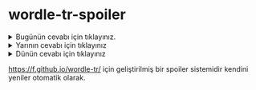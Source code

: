 # wordle-tr-spoiler

<details>
  <summary>Bugünün cevabı için tıklayınız.</summary>
  <br>
    <b> sonuç </b>
</details>

<details>
  <summary>Yarının cevabı için tıklayınız</summary>
  <br>
   <b> dünür </b>
</details>

<details>
  <summary>Dünün cevabı için tıklayınız </summary>
  <br>
  <b> ibdai </b>
</details>

https://f.github.io/wordle-tr/ için geliştirilmiş bir spoiler sistemidir kendini yeniler otomatik olarak.

